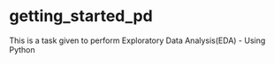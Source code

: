 # getting_started_pd
This is a task given to perform Exploratory Data Analysis(EDA) - Using Python 
